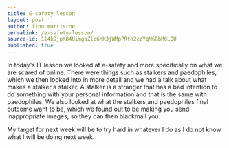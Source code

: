 ```yaml
---
title: E-safety lesson
layout: post
author: finn.morrisroe
permalink: /e-safety-lesson/
source-id: 1l4k9jpK84UimgaZlc6nK3jWMpPRth2czYqM6GbM6LQU
published: true
---
```

In today's IT lesson we looked at e-safety and more specifically on what we are scared of online. There were things such as stalkers and paedophiles, which we then looked into in more detail and we had a talk about what makes a stalker a stalker. A stalker is a stranger that has a bad intention to do something with your personal information and that is the same with paedophiles. We also looked at what the stalkers and paedophiles final outcome want to be, which we found out to be making you send inappropriate images, so they can then blackmail you. 

My target for next week will be to try hard in whatever I do as I do not know what I will be doing next week.

